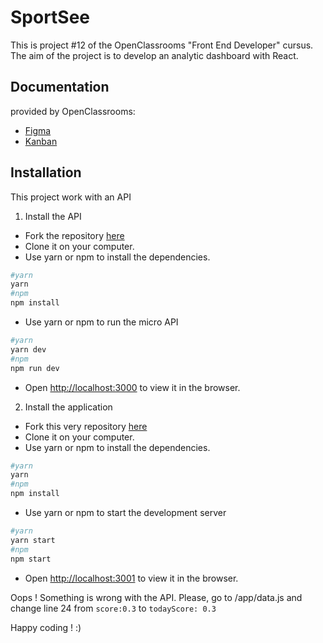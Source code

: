 # SportSee

This is project #12 of the OpenClassrooms "Front End Developer" cursus.
The aim of the project is to develop an analytic dashboard with React.

## Documentation
provided by OpenClassrooms:
- [Figma](https://www.figma.com/file/BMomGVZqLZb811mDMShpLu/UI-design-Sportify-FR?node-id=0%3A1)
- [Kanban](https://www.notion.so/Tableau-de-bord-SportSee-6686aa4b5f44417881a4884c9af5669e)

## Installation

This project work with an API

1. Install the API

- Fork the repository [here](https://github.com/OpenClassrooms-Student-Center/P9-front-end-dashboard)
- Clone it on your computer.
- Use yarn or npm to install the dependencies.
```bash
#yarn
yarn
#npm
npm install
```
- Use yarn or npm to run the micro API
```bash
#yarn
yarn dev
#npm
npm run dev
```
- Open [http://localhost:3000](http://localhost:3000) to view it in the browser.

2. Install the application

- Fork this very repository [here](https://github.com/badbmo/ChloeRuard_12_30032021)
- Clone it on your computer.
- Use yarn or npm to install the dependencies.
```bash
#yarn
yarn
#npm
npm install
```
- Use yarn or npm to start the development server
```bash
#yarn
yarn start
#npm
npm start
```
- Open [http://localhost:3001](http://localhost:3001) to view it in the browser.

Oops ! Something is wrong with the API.
Please, go to /app/data.js and change line 24 from ```score:0.3``` to ```todayScore: 0.3```

Happy coding ! :)

